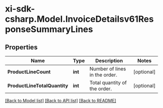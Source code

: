 # xi-sdk-csharp.Model.InvoiceDetailsv61ResponseSummaryLines

## Properties

Name | Type | Description | Notes
------------ | ------------- | ------------- | -------------
**ProductLineCount** | **int** | Number of lines in the order. | [optional] 
**ProductLineTotalQuantity** | **int** | Total quantity of the order. | [optional] 

[[Back to Model list]](../README.md#documentation-for-models) [[Back to API list]](../README.md#documentation-for-api-endpoints) [[Back to README]](../README.md)

